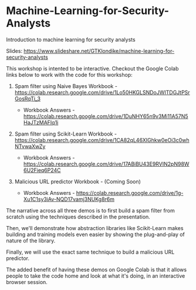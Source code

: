 # Machine-Learning-for-Security-Analysts
Introduction to machine learning for security analysts

Slides: https://www.slideshare.net/GTKlondike/machine-learning-for-security-analysts

This workshop is intented to be interactive. Checkout the Google Colab links below to work with the code for this workshop:
1. Spam filter using Naive Bayes Workbook - https://colab.research.google.com/drive/1Lo50HKGLSNDoJWITDGJtPSrGosRqTi_3
    - Workbook Answers - https://colab.research.google.com/drive/1DuNHY65n9v3Mi11A57N5HaJTzMAFIq1i

2. Spam filter using Scikit-Learn Workbook - https://colab.research.google.com/drive/1CA82qL46XIGhkw0eOi3c0whNTvwaXwZy
    - Workbook Answers - https://colab.research.google.com/drive/17ABiBU43E9RVIN2pN98W6U2Fieq6P24C

3. Malicious URL predictor Workbook - (Coming Soon)
    - Workbook Answers - https://colab.research.google.com/drive/1g-Xu1C1sy3iAv-NQD17vamj3NUKg8r6m


The narrative across all three demos is to first build a spam filter from scratch using the techniques described in the presentation. 

Then, we'll demonstrate how abstraction libraries like Scikit-Learn makes building and training models even easier by showing the plug-and-play of nature of the library. 

Finally, we will use the exact same technique to build a malicious URL predictor.

The added benefit of having these demos on Google Colab is that it allows people to take the code home and look at what it's doing, in an interactive browser session.
